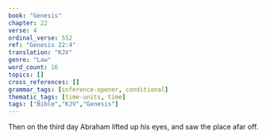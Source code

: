 ```yaml
---
book: "Genesis"
chapter: 22
verse: 4
ordinal_verse: 552
ref: "Genesis 22:4"
translation: "KJV"
genre: "Law"
word_count: 16
topics: []
cross_references: []
grammar_tags: [inference-opener, conditional]
thematic_tags: [time-units, time]
tags: ["Bible","KJV","Genesis"]
---
```

Then on the third day Abraham lifted up his eyes, and saw the place afar off.
